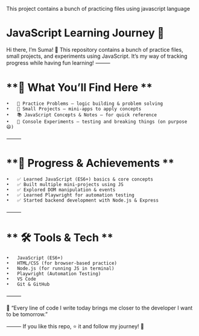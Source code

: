 This project contains a bunch of practicing files using javascript language
# **JavaScript Learning Journey 🚀**
Hi there, I’m Suma! 👋
This repository contains a bunch of practice files, small projects, and experiments using JavaScript.
It’s my way of tracking progress while having fun learning!
⸻

# **📌 What You’ll Find Here **
	•	📝 Practice Problems — logic building & problem solving
	•	🎯 Small Projects — mini-apps to apply concepts
	•	📚 JavaScript Concepts & Notes — for quick reference
	•	🧪 Console Experiments — testing and breaking things (on purpose 😄)
⸻

# **🎉 Progress & Achievements **
	•	✅ Learned JavaScript (ES6+) basics & core concepts
	•	✅ Built multiple mini-projects using JS
	•	✅ Explored DOM manipulation & events
	•	✅ Learned Playwright for automation testing
	•	✅ Started backend development with Node.js & Express
⸻

 # ** 🛠️ Tools & Tech **
	•	JavaScript (ES6+)
	•	HTML/CSS (for browser-based practice)
	•	Node.js (for running JS in terminal)
 	•	Playwright (Automation Testing)
	•	VS Code
	•	Git & GitHub
⸻

💬 “Every line of code I write today brings me closer to the developer I want to be tomorrow.”

⸻
If you like this repo, ⭐ it and follow my journey! 🌟


